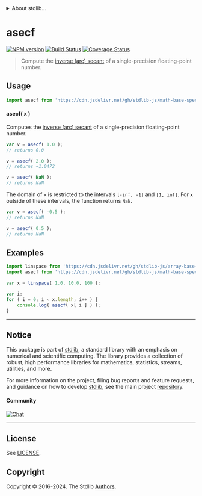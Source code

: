 <!--

@license Apache-2.0

Copyright (c) 2024 The Stdlib Authors.

Licensed under the Apache License, Version 2.0 (the "License");
you may not use this file except in compliance with the License.
You may obtain a copy of the License at

   http://www.apache.org/licenses/LICENSE-2.0

Unless required by applicable law or agreed to in writing, software
distributed under the License is distributed on an "AS IS" BASIS,
WITHOUT WARRANTIES OR CONDITIONS OF ANY KIND, either express or implied.
See the License for the specific language governing permissions and
limitations under the License.

-->


<details>
  <summary>
    About stdlib...
  </summary>
  <p>We believe in a future in which the web is a preferred environment for numerical computation. To help realize this future, we've built stdlib. stdlib is a standard library, with an emphasis on numerical and scientific computation, written in JavaScript (and C) for execution in browsers and in Node.js.</p>
  <p>The library is fully decomposable, being architected in such a way that you can swap out and mix and match APIs and functionality to cater to your exact preferences and use cases.</p>
  <p>When you use stdlib, you can be absolutely certain that you are using the most thorough, rigorous, well-written, studied, documented, tested, measured, and high-quality code out there.</p>
  <p>To join us in bringing numerical computing to the web, get started by checking us out on <a href="https://github.com/stdlib-js/stdlib">GitHub</a>, and please consider <a href="https://opencollective.com/stdlib">financially supporting stdlib</a>. We greatly appreciate your continued support!</p>
</details>

# asecf

[![NPM version][npm-image]][npm-url] [![Build Status][test-image]][test-url] [![Coverage Status][coverage-image]][coverage-url] <!-- [![dependencies][dependencies-image]][dependencies-url] -->

> Compute the [inverse (arc) secant][arcsecant] of a single-precision floating-point number.



<section class="usage">

## Usage

```javascript
import asecf from 'https://cdn.jsdelivr.net/gh/stdlib-js/math-base-special-asecf@deno/mod.js';
```

#### asecf( x )

Computes the [inverse (arc) secant][arcsecant] of a single-precision floating-point number.

```javascript
var v = asecf( 1.0 );
// returns 0.0

v = asecf( 2.0 );
// returns ~1.0472

v = asecf( NaN );
// returns NaN
```

The domain of `x` is restricted to the intervals `[-inf, -1]` and `[1, inf]`. For `x` outside of these intervals, the function returns `NaN`.

```javascript
var v = asecf( -0.5 );
// returns NaN

v = asecf( 0.5 );
// returns NaN
```

</section>

<!-- /.usage -->

<section class="examples">

## Examples

<!-- eslint no-undef: "error" -->

```javascript
import linspace from 'https://cdn.jsdelivr.net/gh/stdlib-js/array-base-linspace@deno/mod.js';
import asecf from 'https://cdn.jsdelivr.net/gh/stdlib-js/math-base-special-asecf@deno/mod.js';

var x = linspace( 1.0, 10.0, 100 );

var i;
for ( i = 0; i < x.length; i++ ) {
    console.log( asecf( x[ i ] ) );
}
```

</section>

<!-- /.examples -->

<!-- C interface documentation. -->



<!-- Section for related `stdlib` packages. Do not manually edit this section, as it is automatically populated. -->

<section class="related">

</section>

<!-- /.related -->

<!-- Section for all links. Make sure to keep an empty line after the `section` element and another before the `/section` close. -->


<section class="main-repo" >

* * *

## Notice

This package is part of [stdlib][stdlib], a standard library with an emphasis on numerical and scientific computing. The library provides a collection of robust, high performance libraries for mathematics, statistics, streams, utilities, and more.

For more information on the project, filing bug reports and feature requests, and guidance on how to develop [stdlib][stdlib], see the main project [repository][stdlib].

#### Community

[![Chat][chat-image]][chat-url]

---

## License

See [LICENSE][stdlib-license].


## Copyright

Copyright &copy; 2016-2024. The Stdlib [Authors][stdlib-authors].

</section>

<!-- /.stdlib -->

<!-- Section for all links. Make sure to keep an empty line after the `section` element and another before the `/section` close. -->

<section class="links">

[npm-image]: http://img.shields.io/npm/v/@stdlib/math-base-special-asecf.svg
[npm-url]: https://npmjs.org/package/@stdlib/math-base-special-asecf

[test-image]: https://github.com/stdlib-js/math-base-special-asecf/actions/workflows/test.yml/badge.svg?branch=v0.1.0
[test-url]: https://github.com/stdlib-js/math-base-special-asecf/actions/workflows/test.yml?query=branch:v0.1.0

[coverage-image]: https://img.shields.io/codecov/c/github/stdlib-js/math-base-special-asecf/main.svg
[coverage-url]: https://codecov.io/github/stdlib-js/math-base-special-asecf?branch=main

<!--

[dependencies-image]: https://img.shields.io/david/stdlib-js/math-base-special-asecf.svg
[dependencies-url]: https://david-dm.org/stdlib-js/math-base-special-asecf/main

-->

[chat-image]: https://img.shields.io/gitter/room/stdlib-js/stdlib.svg
[chat-url]: https://app.gitter.im/#/room/#stdlib-js_stdlib:gitter.im

[stdlib]: https://github.com/stdlib-js/stdlib

[stdlib-authors]: https://github.com/stdlib-js/stdlib/graphs/contributors

[umd]: https://github.com/umdjs/umd
[es-module]: https://developer.mozilla.org/en-US/docs/Web/JavaScript/Guide/Modules

[deno-url]: https://github.com/stdlib-js/math-base-special-asecf/tree/deno
[deno-readme]: https://github.com/stdlib-js/math-base-special-asecf/blob/deno/README.md
[umd-url]: https://github.com/stdlib-js/math-base-special-asecf/tree/umd
[umd-readme]: https://github.com/stdlib-js/math-base-special-asecf/blob/umd/README.md
[esm-url]: https://github.com/stdlib-js/math-base-special-asecf/tree/esm
[esm-readme]: https://github.com/stdlib-js/math-base-special-asecf/blob/esm/README.md
[branches-url]: https://github.com/stdlib-js/math-base-special-asecf/blob/main/branches.md

[stdlib-license]: https://raw.githubusercontent.com/stdlib-js/math-base-special-asecf/main/LICENSE

[arcsecant]: https://en.wikipedia.org/wiki/Inverse_trigonometric_functions

</section>

<!-- /.links -->
